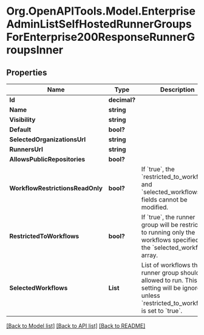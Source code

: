 # Org.OpenAPITools.Model.EnterpriseAdminListSelfHostedRunnerGroupsForEnterprise200ResponseRunnerGroupsInner

## Properties

Name | Type | Description | Notes
------------ | ------------- | ------------- | -------------
**Id** | **decimal?** |  | 
**Name** | **string** |  | 
**Visibility** | **string** |  | 
**Default** | **bool?** |  | 
**SelectedOrganizationsUrl** | **string** |  | [optional] 
**RunnersUrl** | **string** |  | 
**AllowsPublicRepositories** | **bool?** |  | 
**WorkflowRestrictionsReadOnly** | **bool?** | If &#x60;true&#x60;, the &#x60;restricted_to_workflows&#x60; and &#x60;selected_workflows&#x60; fields cannot be modified. | [optional] [default to false]
**RestrictedToWorkflows** | **bool?** | If &#x60;true&#x60;, the runner group will be restricted to running only the workflows specified in the &#x60;selected_workflows&#x60; array. | [optional] [default to false]
**SelectedWorkflows** | **List<string>** | List of workflows the runner group should be allowed to run. This setting will be ignored unless &#x60;restricted_to_workflows&#x60; is set to &#x60;true&#x60;. | [optional] 

[[Back to Model list]](../README.md#documentation-for-models) [[Back to API list]](../README.md#documentation-for-api-endpoints) [[Back to README]](../README.md)

